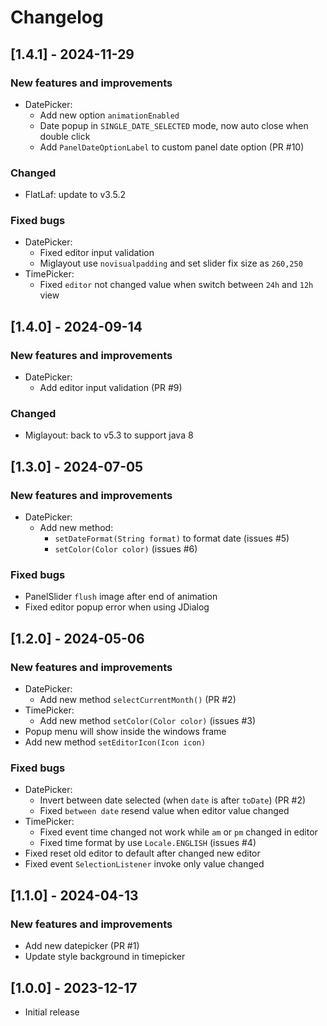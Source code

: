 # Changelog

## [1.4.1] - 2024-11-29

### New features and improvements

- DatePicker:
  - Add new option `animationEnabled`
  - Date popup in `SINGLE_DATE_SELECTED` mode, now auto close when double click
  - Add `PanelDateOptionLabel` to custom panel date option (PR #10)

### Changed

- FlatLaf: update to v3.5.2

### Fixed bugs

- DatePicker:
  - Fixed editor input validation
  - Miglayout use `novisualpadding` and set slider fix size as `260,250`
- TimePicker:
  - Fixed `editor` not changed value when switch between `24h` and `12h` view

## [1.4.0] - 2024-09-14

### New features and improvements

- DatePicker:
  - Add editor input validation (PR #9)

### Changed

- Miglayout: back to v5.3 to support java 8

## [1.3.0] - 2024-07-05

### New features and improvements

- DatePicker:
  - Add new method:
    - `setDateFormat(String format)` to format date (issues #5)
    - `setColor(Color color)` (issues #6)

### Fixed bugs

- PanelSlider `flush` image after end of animation
- Fixed editor popup error when using JDialog

## [1.2.0] - 2024-05-06

### New features and improvements

- DatePicker:
  - Add new method `selectCurrentMonth()` (PR #2)
- TimePicker:
  - Add new method `setColor(Color color)` (issues #3)
- Popup menu will show inside the windows frame
- Add new method `setEditorIcon(Icon icon)`

### Fixed bugs

- DatePicker:
  - Invert between date selected (when `date` is after `toDate`) (PR #2)
  - Fixed `between date` resend value when editor value changed
- TimePicker: 
  - Fixed event time changed not work while `am` or `pm` changed in editor
  - Fixed time format by use `Locale.ENGLISH` (issues #4)
- Fixed reset old editor to default after changed new editor
- Fixed event `SelectionListener` invoke only value changed

## [1.1.0] - 2024-04-13

### New features and improvements

- Add new datepicker (PR #1) 
- Update style background in timepicker

## [1.0.0] - 2023-12-17

- Initial release
